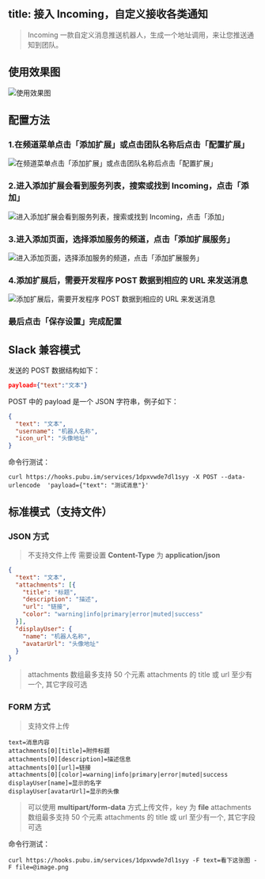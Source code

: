title: 接入 Incoming，自定义接收各类通知
---
> Incoming 一款自定义消息推送机器人，生成一个地址调用，来让您推送通知到团队。

## 使用效果图

![使用效果图](https://pubu.zendesk.com/hc/zh-cn/article_attachments/202315436/_____2015-12-24_3.48.14_PM.png)

## 配置方法

### 1.在频道菜单点击「添加扩展」或点击团队名称后点击「配置扩展」

![在频道菜单点击「添加扩展」或点击团队名称后点击「配置扩展」](https://pubu.zendesk.com/hc/zh-cn/article_attachments/202253866/-------5.png)

### 2.进入添加扩展会看到服务列表，搜索或找到 Incoming，点击「添加」

![进入添加扩展会看到服务列表，搜索或找到 Incoming，点击「添加」](https://blog.pubu.im/content/images/2015/11/-----2015-11-20-10-59-45-AM.png)

### 3.进入添加页面，选择添加服务的频道，点击「添加扩展服务」

![进入添加页面，选择添加服务的频道，点击「添加扩展服务」](https://blog.pubu.im/content/images/2015/11/-----2015-11-20-11-00-21-AM.png)

### 4.添加扩展后，需要开发程序 POST 数据到相应的 URL 来发送消息

![添加扩展后，需要开发程序 POST 数据到相应的 URL 来发送消息](https://pubu.zendesk.com/hc/zh-cn/article_attachments/202482693/_____2015-12-24_3.06.19_PM.png)

### 最后点击「保存设置」完成配置

## Slack 兼容模式

发送的 POST 数据结构如下：

```JSON
payload={"text":"文本"}
```

POST 中的 payload 是一个 JSON 字符串，例子如下：

```JSON
{
  "text": "文本",
  "username": "机器人名称",
  "icon_url": "头像地址"
}
```

命令行测试：

```
curl https://hooks.pubu.im/services/1dpxvwde7dl1syy -X POST --data-urlencode  'payload={"text": "测试消息"}'
```

## 标准模式（支持文件）

### JSON 方式

> 不支持文件上传
> 需要设置 **Content-Type** 为 **application/json**

```JSON
{
  "text": "文本",
  "attachments": [{
    "title": "标题",
    "description": "描述",
    "url": "链接",
    "color": "warning|info|primary|error|muted|success"
  }],
  "displayUser": {
    "name": "机器人名称",
    "avatarUrl": "头像地址"
  }
}
```

> attachments 数组最多支持 50 个元素
attachments 的 title 或 url 至少有一个, 其它字段可选

### FORM 方式

> 支持文件上传

```
text=消息内容
attachments[0][title]=附件标题
attachments[0][description]=描述信息
attachments[0][url]=链接
attachments[0][color]=warning|info|primary|error|muted|success
displayUser[name]=显示的名字
displayUser[avatarUrl]=显示的头像
```

> 可以使用 **multipart/form-data** 方式上传文件，key 为 **file**
attachments 数组最多支持 50 个元素
attachments 的 title 或 url 至少有一个, 其它字段可选

命令行测试：

```
curl https://hooks.pubu.im/services/1dpxvwde7dl1syy -F text=看下这张图 -F file=@image.png
```

